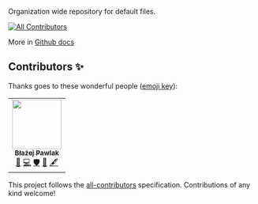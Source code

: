 Organization wide repository for default files.
<!-- ALL-CONTRIBUTORS-BADGE:START - Do not remove or modify this section -->
[![All Contributors](https://img.shields.io/badge/all_contributors-1-orange.svg?style=flat-square)](#contributors-)
<!-- ALL-CONTRIBUTORS-BADGE:END -->
More in [Github docs](https://docs.github.com/en/communities/setting-up-your-project-for-healthy-contributions/creating-a-default-community-health-file)

## Contributors ✨

Thanks goes to these wonderful people ([emoji key](https://allcontributors.org/docs/en/emoji-key)):

<!-- ALL-CONTRIBUTORS-LIST:START - Do not remove or modify this section -->
<!-- prettier-ignore-start -->
<!-- markdownlint-disable -->
<table>
  <tr>
    <td align="center"><a href="https://smartcoders.xyz/"><img src="https://avatars.githubusercontent.com/u/228705?v=4?s=100" width="100px;" alt=""/><br /><sub><b>Błażej Pawlak</b></sub></a><br /><a href="https://github.com/Modino-io/.github/pulls?q=is%3Apr+reviewed-by%3Ablazejpawlak" title="Reviewed Pull Requests">👀</a> <a href="https://github.com/Modino-io/.github/commits?author=blazejpawlak" title="Code">💻</a> <a href="#security-blazejpawlak" title="Security">🛡️</a> <a href="https://github.com/Modino-io/.github/commits?author=blazejpawlak" title="Documentation">📖</a> <a href="#content-blazejpawlak" title="Content">🖋</a></td>
  </tr>
</table>

<!-- markdownlint-restore -->
<!-- prettier-ignore-end -->

<!-- ALL-CONTRIBUTORS-LIST:END -->

This project follows the [all-contributors](https://github.com/all-contributors/all-contributors) specification. Contributions of any kind welcome!